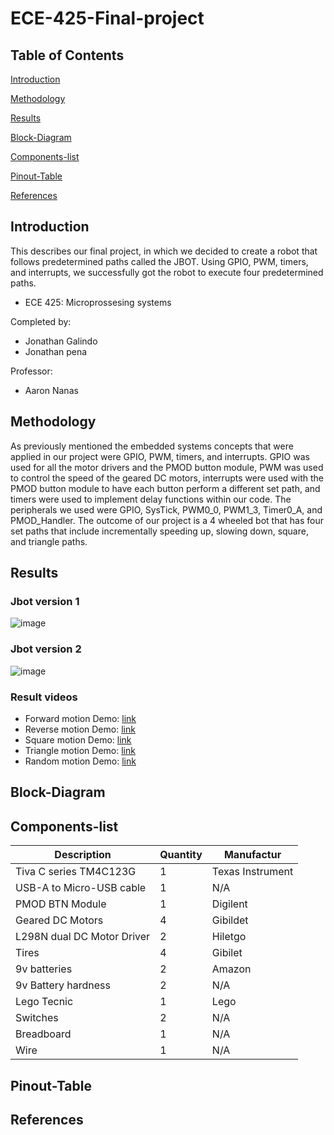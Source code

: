 # ECE-425-Final-project



## Table of Contents  

[Introduction](#introduction)  

[Methodology](#methodology) 

[Results](#Results)  

[Block-Diagram](#Block-Diagram) 

[Components-list](#Components-list) 

[Pinout-Table](#Pinout-Table) 

[References](#References) 


<a name="Introduction"/>

## Introduction 
This describes our final project, in which we decided to create a robot that follows predetermined paths called the JBOT. Using GPIO, PWM, timers, and interrupts, we successfully got the robot to execute four predetermined paths.
  - ECE 425: Microprossesing systems
  
Completed by:
  - Jonathan Galindo
  - Jonathan pena
    
Professor:
  - Aaron Nanas

<a name="Methodology"/>

## Methodology

As previously mentioned the embedded systems concepts that were applied in our project were GPIO, PWM, timers, and interrupts. GPIO was used for all the motor drivers and the PMOD button module, PWM was used to control the speed of the geared DC motors, interrupts were used with the PMOD button module to have each button perform a different set path, and timers were used to implement delay functions within our code. 
The peripherals we used were GPIO, SysTick, PWM0_0, PWM1_3, Timer0_A, and PMOD_Handler. 
The outcome of our project is a 4 wheeled bot that has four set paths that include incrementally speeding up, slowing down, square, and triangle paths.

<a name="Results"/>

## Results 

### Jbot version 1 
![image](https://github.com/user-attachments/assets/c166ed7d-d93f-4171-b100-cfd7e8749279)

### Jbot version 2
![image](https://github.com/user-attachments/assets/2b131722-aa92-40a4-8511-0cc04d9e8df4)

### Result videos
- Forward motion Demo:  [link](https://www.youtube.com/watch?v=0g-sLS1BYuo)
- Reverse motion Demo:  [link](https://www.youtube.com/shorts/58Ausv4WyR4)
- Square motion Demo:   [link](https://www.youtube.com/shorts/1VXs_1inAJk)
- Triangle motion Demo: [link](https://www.youtube.com/watch?v=Pw7c7Hkyzvk)
- Random motion Demo:   [link](https://www.youtube.com/watch?v=Pw7c7Hkyzvk)

<a name="Block-Diagram"/>

## Block-Diagram

<a name="Components-list"/>

## Components-list

| Description               | Quantity      | Manufactur      |
| --------------------------| ------------- |-----------------|
| Tiva C series TM4C123G    | 1             | Texas Instrument|
| USB-A to Micro-USB cable  | 1             | N/A             |
| PMOD BTN Module           | 1             | Digilent        |
| Geared DC Motors          | 4             | Gibildet        |
| L298N dual DC Motor Driver| 2             | Hiletgo         |
| Tires                     | 4             | Gibilet         |
| 9v batteries              | 2             | Amazon          |
| 9v Battery hardness       | 2             | N/A             |
| Lego Tecnic               | 1             | Lego            |
| Switches                  | 2             | N/A             |
| Breadboard                | 1             | N/A             |
| Wire                      | 1             | N/A             |

<a name="Pinout-Table"/>

## Pinout-Table 

<a name="References"/>

## References
